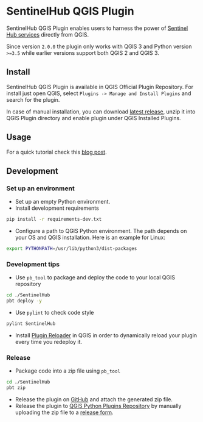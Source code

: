 # SentinelHub QGIS Plugin

SentinelHub QGIS Plugin enables users to harness the power of [Sentinel Hub services](https://www.sentinel-hub.com/) directly from QGIS.

Since version `2.0.0` the plugin only works with QGIS 3 and Python version `>=3.5` while earlier versions support both QGIS 2 and QGIS 3.

## Install

SentinelHub QGIS Plugin is available in QGIS Official Plugin Repository. For install just open QGIS, select `Plugins -> Manage and Install Plugins` and search for the plugin.

In case of manual installation, you can download [latest release](https://github.com/sentinel-hub/sentinelhub-qgis-plugin/releases/latest), unzip it into QGIS Plugin directory and enable plugin under QGIS Installed Plugins.

## Usage

For a quick tutorial check this [blog post](https://medium.com/sentinel-hub/control-sentinel-hub-from-within-qgis-2a83eb7f13db).

## Development

### Set up an environment

- Set up an empty Python environment.
- Install development requirements
```bash
pip install -r requirements-dev.txt
```
- Configure a path to QGIS Python environment. The path depends on your OS and QGIS installation. Here is an example for Linux:
```bash
export PYTHONPATH=/usr/lib/python3/dist-packages
```

### Development tips

- Use `pb_tool` to package and deploy the code to your local QGIS repository
```bash
cd ./SentinelHub
pbt deploy -y
```
- Use `pylint` to check code style
```bash
pylint SentinelHub
```
- Install [Plugin Reloader](https://plugins.qgis.org/plugins/plugin_reloader/) in QGIS in order to dynamically reload your plugin every time you redeploy it.

### Release

- Package code into a zip file using `pb_tool`
```bash
cd ./SentinelHub
pbt zip
```
- Release the plugin on [GitHub](https://github.com/sentinel-hub/sentinelhub-qgis-plugin/releases) and attach the generated zip file.
- Release the plugin to [QGIS Python Plugins Repository](https://plugins.qgis.org/plugins/SentinelHub/) by manually uploading the zip file to a [release form](https://plugins.qgis.org/plugins/SentinelHub/version/add/).
